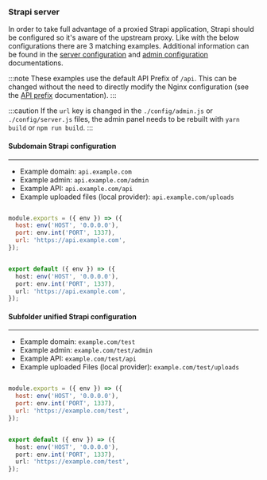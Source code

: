 ### Strapi server

In order to take full advantage of a proxied Strapi application, Strapi should be configured so it's aware of the upstream proxy. Like with the below configurations there are 3 matching examples. Additional information can be found in the [server configuration](/dev-docs/configurations/server) and [admin configuration](/dev-docs/configurations/admin-panel) documentations.

:::note
These examples use the default API Prefix of `/api`. This can be changed without the need to directly modify the Nginx configuration (see the [API prefix](/dev-docs/configurations/api) documentation).
:::

:::caution
If the `url` key is changed in the `./config/admin.js` or `./config/server.js` files, the admin panel needs to be rebuilt with `yarn build` or `npm run build`.
:::

<Tabs>

<TabItem value="Subdomain" label="Subdomain">

#### Subdomain Strapi configuration

---

- Example domain: `api.example.com`
- Example admin: `api.example.com/admin`
- Example API: `api.example.com/api`
- Example uploaded files (local provider): `api.example.com/uploads`

<Tabs groupId="js-ts">

<TabItem value="javascript" label="JavaScript">

```js title="path: ./config/server.js"

module.exports = ({ env }) => ({
  host: env('HOST', '0.0.0.0'),
  port: env.int('PORT', 1337),
  url: 'https://api.example.com',
});
```

</TabItem>

<TabItem value="typescript" label="TypeScript">

```ts title="path: ./config/server.ts"

export default ({ env }) => ({
  host: env('HOST', '0.0.0.0'),
  port: env.int('PORT', 1337),
  url: 'https://api.example.com',
});
```

</TabItem>

</Tabs>

</TabItem>


<TabItem value="Subfolder unified" label="Subfolder unified">

#### Subfolder unified Strapi configuration

---

- Example domain: `example.com/test`
- Example admin: `example.com/test/admin`
- Example API: `example.com/test/api`
- Example uploaded Files (local provider): `example.com/test/uploads`

<Tabs groupId="js-ts">

<TabItem value="javascript" label="JavaScript">

```js title="path: ./config/server.js"

module.exports = ({ env }) => ({
  host: env('HOST', '0.0.0.0'),
  port: env.int('PORT', 1337),
  url: 'https://example.com/test',
});
```

</TabItem>

<TabItem value="typescript" label="TypeScript">

```ts title="path: ./config/server.ts"

export default ({ env }) => ({
  host: env('HOST', '0.0.0.0'),
  port: env.int('PORT', 1337),
  url: 'https://example.com/test',
});
```

</TabItem>

</Tabs>

</TabItem>

</Tabs>
